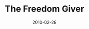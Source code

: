 ---
layout: message
category: message
series: "Free"
title: "The Freedom Giver"
date: 2010-02-28
message_id: 606
---
